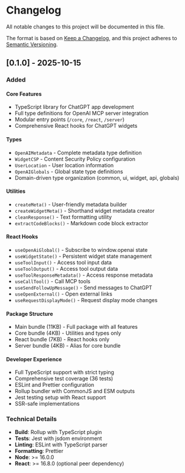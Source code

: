 # Changelog

All notable changes to this project will be documented in this file.

The format is based on [Keep a Changelog](https://keepachangelog.com/en/1.0.0/),
and this project adheres to [Semantic Versioning](https://semver.org/spec/v2.0.0.html).

## [0.1.0] - 2025-10-15

### Added

#### Core Features
- TypeScript library for ChatGPT app development
- Full type definitions for OpenAI MCP server integration
- Modular entry points (`/core`, `/react`, `/server`)
- Comprehensive React hooks for ChatGPT widgets

#### Types
- `OpenAIMetadata` - Complete metadata type definition
- `WidgetCSP` - Content Security Policy configuration
- `UserLocation` - User location information
- `OpenAIGlobals` - Global state type definitions
- Domain-driven type organization (common, ui, widget, api, globals)

#### Utilities
- `createMeta()` - User-friendly metadata builder
- `createWidgetMeta()` - Shorthand widget metadata creator
- `cleanResponse()` - Text formatting utility
- `extractCodeBlocks()` - Markdown code block extractor

#### React Hooks
- `useOpenAiGlobal()` - Subscribe to window.openai state
- `useWidgetState()` - Persistent widget state management
- `useToolInput()` - Access tool input data
- `useToolOutput()` - Access tool output data
- `useToolResponseMetadata()` - Access response metadata
- `useCallTool()` - Call MCP tools
- `useSendFollowUpMessage()` - Send messages to ChatGPT
- `useOpenExternal()` - Open external links
- `useRequestDisplayMode()` - Request display mode changes

#### Package Structure
- Main bundle (11KB) - Full package with all features
- Core bundle (4KB) - Utilities and types only
- React bundle (7KB) - React hooks only
- Server bundle (4KB) - Alias for core bundle

#### Developer Experience
- Full TypeScript support with strict typing
- Comprehensive test coverage (36 tests)
- ESLint and Prettier configuration
- Rollup bundler with CommonJS and ESM outputs
- Jest testing setup with React support
- SSR-safe implementations

### Technical Details
- **Build**: Rollup with TypeScript plugin
- **Tests**: Jest with jsdom environment
- **Linting**: ESLint with TypeScript parser
- **Formatting**: Prettier
- **Node**: >= 16.0.0
- **React**: >= 16.8.0 (optional peer dependency)

